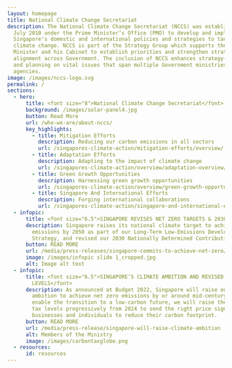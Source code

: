 ```yaml
---
layout: homepage
title: National Climate Change Secretariat
description: The National Climate Change Secretariat (NCCS) was established on 1
  July 2010 under the Prime Minister’s Office (PMO) to develop and implement
  Singapore's domestic and international policies and strategies to tackle
  climate change. NCCS is part of the Strategy Group which supports the Prime
  Minister and his Cabinet to establish priorities and strengthen strategic
  alignment across Government. The inclusion of NCCS enhances strategy-making
  and planning on vital issues that span multiple Government ministries and
  agencies.
image: /images/nccs-logo.svg
permalink: /
sections:
  - hero:
      title: <font size="8">National Climate Change Secretariat</font>
      background: /images/solar-panel4.jpg
      button: Read More
      url: /who-we-are/about-nccs/
      key_highlights:
        - title: Mitigation Efforts
          description: Reducing our carbon emissions in all sectors
          url: /singapores-climate-action/mitigation-efforts/overview/
        - title: Adaptation Efforts
          description: Adapting to the impact of climate change
          url: /singapores-climate-action/overview/adaptation-overview/
        - title: Green Growth Opportunities
          description: Harnessing green growth opportunities
          url: /singapores-climate-action/overview/green-growth-opportunities/
        - title: Singapore And International Efforts
          description: Forging international collaborations
          url: /singapores-climate-action/singapore-and-international-efforts/
  - infopic:
      title: <font size="6.5">SINGAPORE REVISES NET ZERO TARGETS & 2030 NDC</font>
      description: Singapore raises its national climate target to achieve net zero
        emissions by 2050 as part of our Long-Term Low-Emissions Development
        Strategy, and revised our 2030 Nationally Determined Contribution (NDC).
      button: READ MORE
      url: /media/press-releases/singapore-commits-to-achieve-net-zero/
      image: /images/infopic slide 1_cropped.jpg
      alt: Image alt text
  - infopic:
      title: <font size="6.5">SINGAPORE’S CLIMATE AMBITION AND REVISED CARBON TAX
        LEVELS</font>
      description: As announced at Budget 2022, Singapore will raise our climate
        ambition to achieve net zero emissions by or around mid-century. To
        enable the transition to a low-carbon future, we will raise the carbon
        tax levels progressively from 2024 to send the right price signal to
        businesses and individuals to reduce their carbon footprint.
      button: READ MORE
      url: /media/press-release/singapore-will-raise-climate-ambition
      alt: Members of the Ministry
      image: /images/carbontaxglobe.png
  - resources:
      id: resources
---
```

